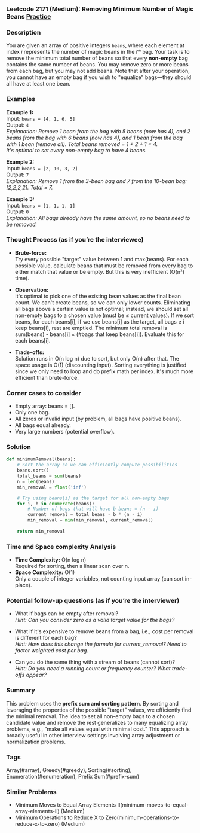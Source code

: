 ### Leetcode 2171 (Medium): Removing Minimum Number of Magic Beans [Practice](https://leetcode.com/problems/removing-minimum-number-of-magic-beans)

### Description  
You are given an array of positive integers `beans`, where each element at index *i* represents the number of magic beans in the iᵗʰ bag. Your task is to remove the minimum total number of beans so that every **non-empty** bag contains the same number of beans. You may remove zero or more beans from each bag, but you may not add beans. Note that after your operation, you cannot have an empty bag if you wish to "equalize" bags—they should all have at least one bean.

### Examples  

**Example 1:**  
Input: `beans = [4, 1, 6, 5]`  
Output: `4`  
*Explanation: Remove 1 bean from the bag with 5 beans (now has 4), and 2 beans from the bag with 6 beans (now has 4), and 1 bean from the bag with 1 bean (remove all). Total beans removed = 1 + 2 + 1 = 4.  
It's optimal to set every non-empty bag to have 4 beans.*

**Example 2:**  
Input: `beans = [2, 10, 3, 2]`  
Output: `7`  
*Explanation: Remove 1 from the 3-bean bag and 7 from the 10-bean bag: [2,2,2,2]. Total = 7.*

**Example 3:**  
Input: `beans = [1, 1, 1, 1]`  
Output: `0`  
*Explanation: All bags already have the same amount, so no beans need to be removed.*

### Thought Process (as if you’re the interviewee)  
- **Brute-force:**  
  Try every possible "target" value between 1 and max(beans). For each possible value, calculate beans that must be removed from every bag to either match that value or be empty. But this is very inefficient (O(n²) time).

- **Observation:**  
  It's optimal to pick one of the existing bean values as the final bean count. We can't create beans, so we can only lower counts. Eliminating all bags above a certain value is not optimal; instead, we should set all non-empty bags to a chosen value (must be ≤ current values). If we sort beans, for each beans[i], if we use beans[i] as the target, all bags ≥ i keep beans[i], rest are emptied. The minimum total removal is sum(beans) - beans[i] × (#bags that keep beans[i]). Evaluate this for each beans[i].

- **Trade-offs:**  
  Solution runs in O(n log n) due to sort, but only O(n) after that. The space usage is O(1) (discounting input). Sorting everything is justified since we only need to loop and do prefix math per index. It's much more efficient than brute-force.

### Corner cases to consider  
- Empty array: beans = [].  
- Only one bag.  
- All zeros or invalid input (by problem, all bags have positive beans).  
- All bags equal already.  
- Very large numbers (potential overflow).

### Solution

```python
def minimumRemoval(beans):
    # Sort the array so we can efficiently compute possibilities
    beans.sort()
    total_beans = sum(beans)
    n = len(beans)
    min_removal = float('inf')

    # Try using beans[i] as the target for all non-empty bags
    for i, b in enumerate(beans):
        # Number of bags that will have b beans = (n - i)
        current_removal = total_beans - b * (n - i)
        min_removal = min(min_removal, current_removal)
    
    return min_removal
```

### Time and Space complexity Analysis  

- **Time Complexity:** O(n log n)  
  Required for sorting, then a linear scan over n.
- **Space Complexity:** O(1)  
  Only a couple of integer variables, not counting input array (can sort in-place).

### Potential follow-up questions (as if you’re the interviewer)  

- What if bags can be empty after removal?  
  *Hint: Can you consider zero as a valid target value for the bags?*

- What if it's expensive to remove beans from a bag, i.e., cost per removal is different for each bag?  
  *Hint: How does this change the formula for current_removal? Need to factor weighted cost per bag.*

- Can you do the same thing with a stream of beans (cannot sort)?  
  *Hint: Do you need a running count or frequency counter? What trade-offs appear?*

### Summary
This problem uses the **prefix sum and sorting pattern**. By sorting and leveraging the properties of the possible "target" values, we efficiently find the minimal removal. The idea to set all non-empty bags to a chosen candidate value and remove the rest generalizes to many equalizing array problems, e.g., “make all values equal with minimal cost.” This approach is broadly useful in other interview settings involving array adjustment or normalization problems.

### Tags
Array(#array), Greedy(#greedy), Sorting(#sorting), Enumeration(#enumeration), Prefix Sum(#prefix-sum)

### Similar Problems
- Minimum Moves to Equal Array Elements II(minimum-moves-to-equal-array-elements-ii) (Medium)
- Minimum Operations to Reduce X to Zero(minimum-operations-to-reduce-x-to-zero) (Medium)